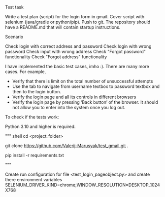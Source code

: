 Test task

Write a test plan (script) for the login form in gmail. Cover script with selenium (java/gradle or python/pip). 
Push to git. The repository should have a README.md that will contain startup instructions.

Scenario

Check login with correct address and password
Check login with wrong password
Check input with wrong address
Check "Forgot password" functionality
Check "Forgot address" functionality

I have implemented the basic test cases, imho :). 
There are many more cases. For example, 
    
- Verify that there is limit on the total number of unsuccessful attempts
- Use the tab to navigate from username textbox to password textbox and then to the login button.
- Verify the login page and all its controls in different browsers
- Verify the login page by pressing ‘Back button’ of the browser.
  It should not allow you to enter into the system once you log out.
  

To check if the tests work:

Python 3.10 and higher is required.

""" shell
cd <project_folder>

git clone https://github.com/Valerij-Marusyak/test_gmail.git .

pip install -r requirements.txt

"""

Create run configuration for file <test_login_pageobject.py> and create there environment variables
SELENIUM_DRIVER_KIND=chrome;WINDOW_RESOLUTION=DESKTOP_1024X768
